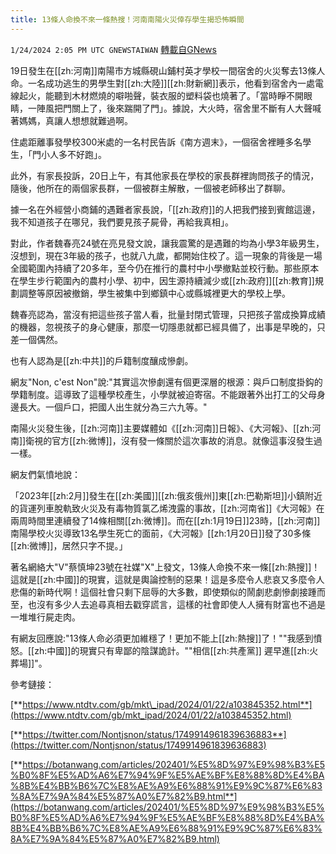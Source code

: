 ```yaml
---
title: 13條人命換不來一條熱搜！河南南陽火災倖存學生揭恐怖瞬間
---
```

`1/24/2024 2:05 PM UTC GNEWSTAIWAN` [轉載自GNews](https://gnews.org/articles/2249342)



19日發生在[[zh:河南]]南陽市方城縣硯山鋪村英才學校一間宿舍的火災奪去13條人命。一名成功逃生的男學生對[[zh:大陸]][[zh:財新網]]表示，他看到宿舍內一處電線起火，能聽到木材燃燒的噼啪聲，裝衣服的塑料袋也燒著了。「當時睜不開眼睛，一陣風把門關上了，後來踹開了門」。據說，大火時，宿舍里不斷有人大聲喊著媽媽，真讓人想想就難過啊。

  

住處距離事發學校300米處的一名村民告訴《南方週末》，一個宿舍裡睡多名學生，「門小人多不好跑」。

  

此外，有家長投訴，20日上午，有其他家長在學校的家長群裡詢問孩子的情況，隨後，他所在的兩個家長群，一個被群主解散，一個被老師移出了群聊。

  

據一名在外經營小商鋪的遇難者家長說，「[[zh:政府]]的人把我們接到賓館這邊，我不知道孩子在哪兒，我們要見孩子屍骨，再給我真相」。

  
  

對此，作者魏春亮24號在亮見發文說，讓我震驚的是遇難的均為小學3年級男生，沒想到，現在3年級的孩子，也就八九歲，都開始住校了。這一現象的背後是一場全國範圍內持續了20多年，至今仍在推行的農村中小學撤點並校行動。那些原本在學生步行範圍內的農村小學、初中，因生源持續減少或[[zh:政府]][[zh:教育]]規劃調整等原因被撤銷，學生被集中到鄉鎮中心或縣城裡更大的學校上學。

  

魏春亮認為，當沒有把這些孩子當人看，批量封閉式管理，只把孩子當成換算成績的機器，忽視孩子的身心健康，那麼一切隱患就都已經具備了，出事是早晚的，只差一個偶然。

  
  

也有人認為是[[zh:中共]]的戶籍制度釀成慘劇。

  

網友"Non, c'est Non"說:"其實這次慘劇還有個更深層的根源：與戶口制度掛鈎的學籍制度。這導致了這種學校產生，小學就被迫寄宿。不能跟著外出打工的父母身邊長大。一個戶口，把國人出生就分為三六九等。"

  
  

南陽火災發生後，[[zh:河南]]主要媒體如《[[zh:河南]]日報》、《大河報》、[[zh:河南]]衛視的官方[[zh:微博]]，沒有發一條關於這次事故的消息。就像這事沒發生過一樣。

  

網友們氣憤地說：

  

「2023年[[zh:2月]]發生在[[zh:美國]][[zh:俄亥俄州]]東[[zh:巴勒斯坦]]小鎮附近的貨運列車脫軌致火災及有毒物質氯乙烯洩露的事故，[[zh:河南省]]《大河報》在兩周時間里連續發了14條相關[[zh:微博]]。而在[[zh:1月19日]]23時，[[zh:河南]]南陽學校火災導致13名學生死亡的面前，《大河報》[[zh:1月20日]]發了30多條[[zh:微博]]，居然只字不提。」

  

著名網絡大"V"蔡慎坤23號在社媒"X"上發文，13條人命換不來一條[[zh:熱搜]]！這就是[[zh:中國]]的現實，這就是輿論控制的惡果！這是多麼令人悲哀又多麼令人悲傷的新時代啊！這個社會只剩下屈辱的大多數，即使類似的鬧劇悲劇慘劇接踵而至，也沒有多少人去追尋真相去戳穿謊言，這樣的社會即使人人擁有財富也不過是一堆堆行屍走肉。

  

有網友回應說:"13條人命必須更加維穩了！更加不能上[[zh:熱搜]]了！""我感到憤怒。[[zh:中國]]的現實只有卑鄙的陰謀詭計。""相信[[zh:共產黨]] 遲早進[[zh:火葬場]]"。

參考鏈接：

[**https://www.ntdtv.com/gb/mkt\_ipad/2024/01/22/a103845352.html**](https://www.ntdtv.com/gb/mkt_ipad/2024/01/22/a103845352.html)



[**https://twitter.com/Nontjsnon/status/1749914961839636883**](https://twitter.com/Nontjsnon/status/1749914961839636883) 

[**https://botanwang.com/articles/202401/%E5%8D%97%E9%98%B3%E5%B0%8F%E5%AD%A6%E7%94%9F%E5%AE%BF%E8%88%8D%E4%BA%8B%E4%BB%B6%7C%E8%AE%A9%E6%88%91%E9%9C%87%E6%83%8A%E7%9A%84%E5%87%A0%E7%82%B9.html**](https://botanwang.com/articles/202401/%E5%8D%97%E9%98%B3%E5%B0%8F%E5%AD%A6%E7%94%9F%E5%AE%BF%E8%88%8D%E4%BA%8B%E4%BB%B6%7C%E8%AE%A9%E6%88%91%E9%9C%87%E6%83%8A%E7%9A%84%E5%87%A0%E7%82%B9.html)
